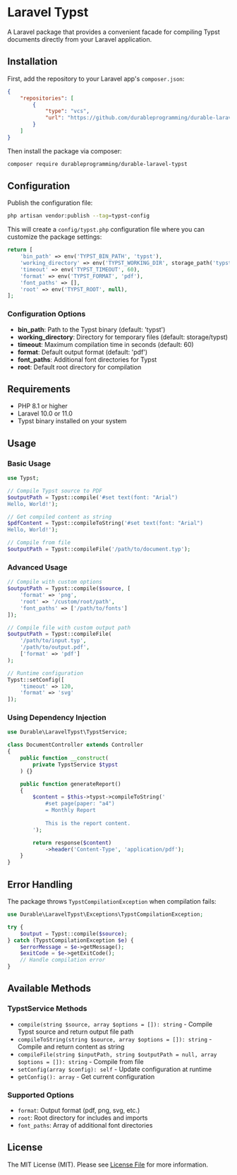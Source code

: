# Laravel Typst

A Laravel package that provides a convenient facade for compiling Typst documents directly from your Laravel application.

## Installation

First, add the repository to your Laravel app's `composer.json`:

```json
{
    "repositories": [
        {
            "type": "vcs",
            "url": "https://github.com/durableprogramming/durable-laravel-typst"
        }
    ]
}
```

Then install the package via composer:

```bash
composer require durableprogramming/durable-laravel-typst
```

## Configuration

Publish the configuration file:

```bash
php artisan vendor:publish --tag=typst-config
```

This will create a `config/typst.php` configuration file where you can customize the package settings:

```php
return [
    'bin_path' => env('TYPST_BIN_PATH', 'typst'),
    'working_directory' => env('TYPST_WORKING_DIR', storage_path('typst')),
    'timeout' => env('TYPST_TIMEOUT', 60),
    'format' => env('TYPST_FORMAT', 'pdf'),
    'font_paths' => [],
    'root' => env('TYPST_ROOT', null),
];
```

### Configuration Options

- **bin_path**: Path to the Typst binary (default: 'typst')
- **working_directory**: Directory for temporary files (default: storage/typst)
- **timeout**: Maximum compilation time in seconds (default: 60)
- **format**: Default output format (default: 'pdf')
- **font_paths**: Additional font directories for Typst
- **root**: Default root directory for compilation

## Requirements

- PHP 8.1 or higher
- Laravel 10.0 or 11.0
- Typst binary installed on your system

## Usage

### Basic Usage

```php
use Typst;

// Compile Typst source to PDF
$outputPath = Typst::compile('#set text(font: "Arial")
Hello, World!');

// Get compiled content as string
$pdfContent = Typst::compileToString('#set text(font: "Arial")
Hello, World!');

// Compile from file
$outputPath = Typst::compileFile('/path/to/document.typ');
```

### Advanced Usage

```php
// Compile with custom options
$outputPath = Typst::compile($source, [
    'format' => 'png',
    'root' => '/custom/root/path',
    'font_paths' => ['/path/to/fonts']
]);

// Compile file with custom output path
$outputPath = Typst::compileFile(
    '/path/to/input.typ',
    '/path/to/output.pdf',
    ['format' => 'pdf']
);

// Runtime configuration
Typst::setConfig([
    'timeout' => 120,
    'format' => 'svg'
]);
```

### Using Dependency Injection

```php
use Durable\LaravelTypst\TypstService;

class DocumentController extends Controller
{
    public function __construct(
        private TypstService $typst
    ) {}

    public function generateReport()
    {
        $content = $this->typst->compileToString('
            #set page(paper: "a4")
            = Monthly Report
            
            This is the report content.
        ');

        return response($content)
            ->header('Content-Type', 'application/pdf');
    }
}
```

## Error Handling

The package throws `TypstCompilationException` when compilation fails:

```php
use Durable\LaravelTypst\Exceptions\TypstCompilationException;

try {
    $output = Typst::compile($source);
} catch (TypstCompilationException $e) {
    $errorMessage = $e->getMessage();
    $exitCode = $e->getExitCode();
    // Handle compilation error
}
```

## Available Methods

### TypstService Methods

- `compile(string $source, array $options = []): string` - Compile Typst source and return output file path
- `compileToString(string $source, array $options = []): string` - Compile and return content as string
- `compileFile(string $inputPath, string $outputPath = null, array $options = []): string` - Compile from file
- `setConfig(array $config): self` - Update configuration at runtime
- `getConfig(): array` - Get current configuration

### Supported Options

- `format`: Output format (pdf, png, svg, etc.)
- `root`: Root directory for includes and imports
- `font_paths`: Array of additional font directories

## License

The MIT License (MIT). Please see [License File](LICENSE.md) for more information.

